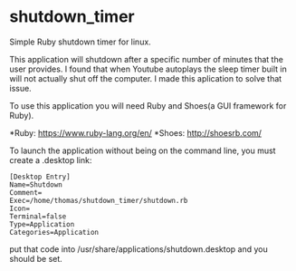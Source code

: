 # shutdown_timer
Simple Ruby shutdown timer for linux.

This application will shutdown after a specific number of minutes that the user provides. I found that when Youtube autoplays the sleep timer built in will not actually shut off the computer. I made this aplication to solve that issue. 

To use this application you will need Ruby and Shoes(a GUI framework for Ruby).

*Ruby: https://www.ruby-lang.org/en/
*Shoes: http://shoesrb.com/

To launch the application without being on the command line, you must create a .desktop link:

    [Desktop Entry]
    Name=Shutdown
    Comment=
    Exec=/home/thomas/shutdown_timer/shutdown.rb
    Icon=
    Terminal=false
    Type=Application
    Categories=Application

put that code into /usr/share/applications/shutdown.desktop and you should be set.
